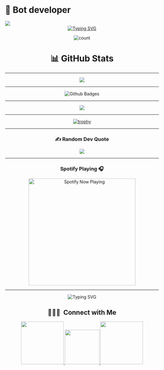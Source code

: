 # 💫 Bot developer
<img src="https://telegra.ph/file/c69a935009ad50a703032.jpg"/>
 <div align="center">  
   <a href="https://git.io/typing-svg"><img 
  src="https://readme-typing-svg.demolab.com?font=Rubik+Dirt&size=65&pause=1000&color=15ff63&background=FF20A500&center=true&vCenter=true&width=1000&height=150&lines=I'm+Bot+Developer;New+Beginning+Developer;Please+Support+Me" 
  alt="Typing SVG" /></a>      
 </p> 
 <p align="center"> 
 <img align="center" alt="count" src="https://count.getloli.com/get/@: bot-developer03?theme=rule34"> 
 </p>

# 📊 GitHub Stats

___
![](https://github-readme-streak-stats.herokuapp.com/?user=bot-developer03&theme=dark&hide_border=false)
___
![Github Badges](https://github-readme-stats.vercel.app/api?username=bot-developer03&show_icons=true&include_all_commits=true&theme=chartreuse-dark&cache_seconds=3200)
___
![](https://github-readme-stats.vercel.app/api/top-langs/?username=bot-developer03&show_icons=true&include_all_commits=true&theme=chartreuse-dark&cache_seconds=3200)
___
 [![trophy](https://github-profile-trophy.vercel.app/?username=bot-developer03&row=2&column=3&show_icons=true&include_all_commits=true&theme=chartreuse-dark&cache_seconds=3200)](https://github.com/ryo-ma/github-profile-trophy)
___
### ✍️ Random Dev Quote
![](https://quotes-github-readme.vercel.app/api?type=horizontal&theme=radical)
___
### Spotify Playing 🎧

<p align="center">
  <a href="https://open.spotify.com/track/2K1d3wo1LCF7aMRv8NIxu3" target="_blank"><img src="https://now-playing-on-spotify.vercel.app/api/spotify" alt="Spotify Now Playing" width="350"/></a>
</p>

------

<div align="center">
    <img
        src="https://readme-typing-svg.herokuapp.com?font=Rubik+Dirt&size=25&duration=4997&color=963370&background=FF674200&center=true&vCenter=true&lines=Hi+there+Its+bot+developer+;Thanks+for+Visiting+;Follow+my+github"
            alt="Typing SVG"
        />
    </a>

## 👨🏻‍💼 &nbsp;Connect with Me 

<p align="center"> 
  
  <a href="https://www.instagram.com/the_developer.01" alt="Instagram"> 
   <img width="140px" src="https://img.shields.io/badge/-Instagram-rgb(25, 27, 30)?style=for-the-badge&logo=instagram&logoColor=rgb(150, 118, 228)&link=https://instagram.com/The_developer.01"/>  
  </a> 
  
  <a href="mailto: smtechmods " alt="Gmail"> 
   <img width="113px" src="https://img.shields.io/badge/-Gmail-rgb(25, 27, 30)?style=for-the-badge&logo=Gmail&logoColor=rgb(150, 118, 228)&link=mailto: smtechofcmods@gmail.com"/>  
  </a> 
   <a href="https://www.twitter.com/the_developer03" alt="twitter"> 
   <img width="140px" src="https://img.shields.io/badge/-twitter-rgb(25, 27, 30)?style=for-the-badge&logo=twitter &logoColor=rgb(150, 118, 228)&link=https://twitter.com/The_developer03"/>  
  </a> 